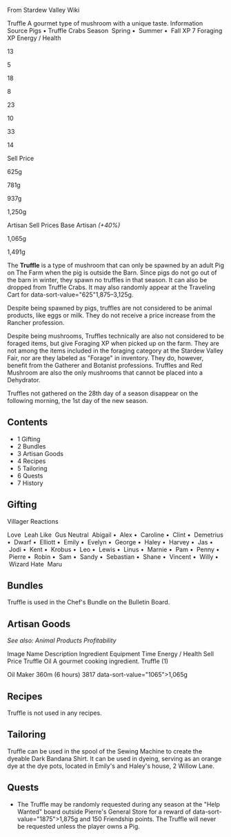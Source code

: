 From Stardew Valley Wiki

Truffle A gourmet type of mushroom with a unique taste. Information Source Pigs • Truffle Crabs Season  Spring •  Summer •  Fall XP 7 Foraging XP Energy / Health

13

5

18

8

23

10

33

14

Sell Price

625g

781g

937g

1,250g

Artisan Sell Prices Base Artisan *(+40%)*

1,065g

1,491g

The **Truffle** is a type of mushroom that can only be spawned by an adult Pig on The Farm when the pig is outside the Barn. Since pigs do not go out of the barn in winter, they spawn no truffles in that season. It can also be dropped from Truffle Crabs. It may also randomly appear at the Traveling Cart for data-sort-value="625"1,875–3,125g.

Despite being spawned by pigs, truffles are not considered to be animal products, like eggs or milk. They do not receive a price increase from the Rancher profession.

Despite being mushrooms, Truffles technically are also not considered to be foraged items, but give Foraging XP when picked up on the farm. They are not among the items included in the foraging category at the Stardew Valley Fair, nor are they labeled as "Forage" in inventory. They do, however, benefit from the Gatherer and Botanist professions. Truffles and Red Mushroom are also the only mushrooms that cannot be placed into a Dehydrator.

Truffles not gathered on the 28th day of a season disappear on the following morning, the 1st day of the new season.

## Contents

- 1 Gifting
- 2 Bundles
- 3 Artisan Goods
- 4 Recipes
- 5 Tailoring
- 6 Quests
- 7 History

## Gifting

Villager Reactions

Love  Leah Like  Gus Neutral  Abigail •  Alex •  Caroline •  Clint •  Demetrius •  Dwarf •  Elliott •  Emily •  Evelyn •  George •  Haley •  Harvey •  Jas •  Jodi •  Kent •  Krobus •  Leo •  Lewis •  Linus •  Marnie •  Pam •  Penny •  Pierre •  Robin •  Sam •  Sandy •  Sebastian •  Shane •  Vincent •  Willy •  Wizard Hate  Maru

## Bundles

Truffle is used in the Chef's Bundle on the Bulletin Board.

## Artisan Goods

*See also: Animal Products Profitability*

Image Name Description Ingredient Equipment Time Energy / Health Sell Price Truffle Oil A gourmet cooking ingredient. Truffle (1)

Oil Maker 360m (6 hours) 3817 data-sort-value="1065"&gt;1,065g

## Recipes

Truffle is not used in any recipes.

## Tailoring

Truffle can be used in the spool of the Sewing Machine to create the dyeable Dark Bandana Shirt. It can be used in dyeing, serving as an orange dye at the dye pots, located in Emily's and Haley's house, 2 Willow Lane.

## Quests

- The Truffle may be randomly requested during any season at the "Help Wanted" board outside Pierre's General Store for a reward of data-sort-value="1875"&gt;1,875g and 150 Friendship points. The Truffle will never be requested unless the player owns a Pig.